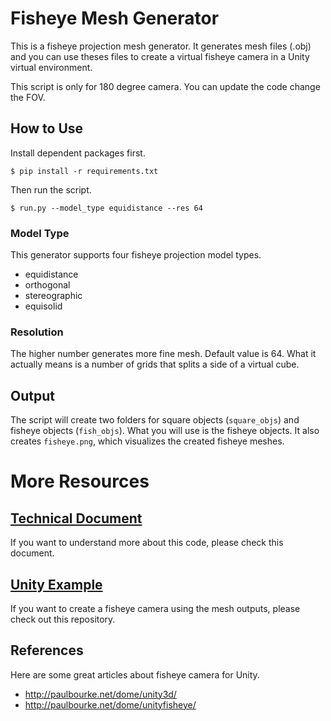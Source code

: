 # Fisheye Mesh Generator
This is a fisheye projection mesh generator.
It generates mesh files (.obj) and you can use theses files to create a virtual fisheye camera in a Unity virtual environment.

This script is only for 180 degree camera. You can update the code change the FOV.

## How to Use
Install dependent packages first.
```shcell
$ pip install -r requirements.txt
```
Then run the script.
```shell
$ run.py --model_type equidistance --res 64
```

### Model Type
This generator supports four fisheye projection model types.
* equidistance
* orthogonal
* stereographic
* equisolid

### Resolution
The higher number generates more fine mesh. Default value is 64. What it actually means is a number of grids that splits a side of a virtual cube.

## Output
The script will create two folders for square objects (```square_objs```) and fisheye objects (```fish_objs```). What you will use is the fisheye objects. It also creates ```fisheye.png```, which visualizes the created fisheye meshes.

# More Resources
## [Technical Document](https://www.notion.so/keunwoopark/Fisheye-Mesh-Generator-How-Does-It-Work-e7ccf209708041e4aec295d53567cced)
If you want to understand more about this code, please check this document.

## [Unity Example](https://github.com/KeunwooPark/Unity-Fisheye-Example)
If you want to create a fisheye camera using the mesh outputs, please check out this repository.

## References
Here are some great articles about fisheye camera for Unity.

* http://paulbourke.net/dome/unity3d/
* http://paulbourke.net/dome/unityfisheye/
